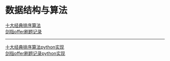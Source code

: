 # 数据结构与算法
[十大经典排序算法](./tsClassicTop10SortAlgorithm.md)     
[剑指offer刷题记录](./tsSword4Offer.md)  

----

[十大经典排序算法python实现](./10sortedAlgorithm.md)  
[剑指offer刷题记录python实现](./python_sword_for_offer.md)